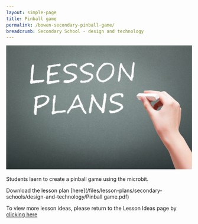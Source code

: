 ```yaml
---
layout: simple-page
title: Pinball game
permalink: /bowen-secondary-pinball-game/
breadcrumb: Secondary School - design and technology
---
```


![anything](/images/in-schools/digital-maker/lesson-plans/generic-lesson-plan.jpg)

Students laern to create a pinball game using the microbit.

Download the lesson plan [here](/files/lesson-plans/secondary-schools/design-and-technology/Pinball game.pdf)

To view more lesson ideas, please return to the Lesson Ideas page by [clicking here](/in-schools/digital-maker/lesson-ideas-secondary/)
